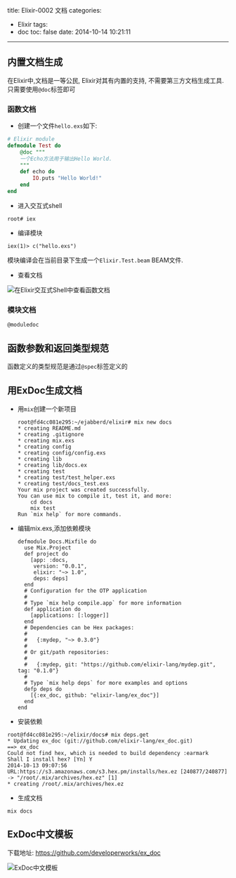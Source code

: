 title: Elixir-0002 文档
categories:
  - Elixir
tags:
  - doc
toc: false
date: 2014-10-14 10:21:11
---

## 内置文档生成

在Elixir中,文档是一等公民, Elixir对其有内置的支持, 不需要第三方文档生成工具. 只需要使用`@doc`标签即可

### 函数文档

- 创建一个文件`hello.exs`如下:

```elixir
# Elixir module
defmodule Test do
    @doc """
    一个Echo方法用于输出Hello World.
    """
    def echo do
        IO.puts "Hello World!"
    end
end
```

- 进入交互式shell

```
root# iex
```

- 编译模块

```
iex(1)> c("hello.exs")
```

模块编译会在当前目录下生成一个`Elixir.Test.beam` BEAM文件.

- 查看文档

![在Elixir交互式Shell中查看函数文档][1]

### 模块文档

`@moduledoc`

## 函数参数和返回类型规范

函数定义的类型规范是通过`@spec`标签定义的


## 用ExDoc生成文档

- 用`mix`创建一个新项目
    ```
    root@fd4cc081e295:~/ejabberd/elixir# mix new docs
    * creating README.md
    * creating .gitignore
    * creating mix.exs
    * creating config
    * creating config/config.exs
    * creating lib
    * creating lib/docs.ex
    * creating test
    * creating test/test_helper.exs
    * creating test/docs_test.exs
    Your mix project was created successfully.
    You can use mix to compile it, test it, and more:
        cd docs
        mix test
    Run `mix help` for more commands.
    ```
- 编辑mix.exs,添加依赖模块
    ```
    defmodule Docs.Mixfile do
      use Mix.Project
      def project do
        [app: :docs,
         version: "0.0.1",
         elixir: "~> 1.0",
         deps: deps]
      end
      # Configuration for the OTP application
      #
      # Type `mix help compile.app` for more information
      def application do
        [applications: [:logger]]
      end
      # Dependencies can be Hex packages:
      #
      #   {:mydep, "~> 0.3.0"}
      #
      # Or git/path repositories:
      #
      #   {:mydep, git: "https://github.com/elixir-lang/mydep.git", tag: "0.1.0"}
      #
      # Type `mix help deps` for more examples and options
      defp deps do
        [{:ex_doc, github: "elixir-lang/ex_doc"}]
      end
    end
    ```

- 安装依赖

```
root@fd4cc081e295:~/elixir/docs# mix deps.get
* Updating ex_doc (git://github.com/elixir-lang/ex_doc.git)
==> ex_doc
Could not find hex, which is needed to build dependency :earmark
Shall I install hex? [Yn] Y
2014-10-13 09:07:56 URL:https://s3.amazonaws.com/s3.hex.pm/installs/hex.ez [240877/240877] -> "/root/.mix/archives/hex.ez" [1]
* creating /root/.mix/archives/hex.ez
```

- 生成文档

```
mix docs
```

## ExDoc中文模板

下载地址:
https://github.com/developerworks/ex_doc

![ExDoc中文模板][2]


  [1]: /assets/images/820FF121-4358-4564-BBB9-1C5C5F7AF8BF.png
  [2]: /assets/images/61802553-AA1E-430F-9BED-2B25BC2BAF58.png


